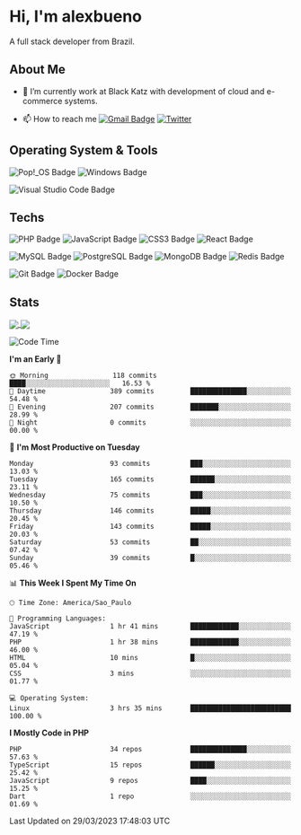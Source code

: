 # Hi, I'm alexbueno

A full stack developer from Brazil.

## About Me

- 🌱 I’m currently work at Black Katz with development of cloud and e-commerce systems.

- 📫 How to reach me [![Gmail Badge](https://img.shields.io/badge/-gmail-c14438?style=for-the-badge&logo=Gmail&logoColor=ffffff)](mailto:alexsandrofbueno@gmail.com) [![Twitter](https://img.shields.io/badge/twitter-1DA1F2.svg?style=for-the-badge&logo=twitter&logoColor=ffffff)](https://twitter.com/Alex_Bueno_7)

## Operating System & Tools

![Pop!_OS Badge](https://img.shields.io/badge/Pop!__OS-48B9C7?logo=popos&logoColor=fff&style=flat)
![Windows Badge](https://img.shields.io/badge/Windows-0078D6?logo=windows&logoColor=fff&style=flat)

![Visual Studio Code Badge](https://img.shields.io/badge/Visual%20Studio%20Code-007ACC?logo=visualstudiocode&logoColor=fff&style=flat)

## Techs

![PHP Badge](https://img.shields.io/badge/PHP-777BB4?logo=php&logoColor=fff&style=flat)
![JavaScript Badge](https://img.shields.io/badge/JavaScript-F7DF1E?logo=javascript&logoColor=000&style=flat)
![CSS3 Badge](https://img.shields.io/badge/CSS3-1572B6?logo=css3&logoColor=fff&style=flat)
![React Badge](https://img.shields.io/badge/React-61DAFB?logo=react&logoColor=000&style=flat)

![MySQL Badge](https://img.shields.io/badge/MySQL-4479A1?logo=mysql&logoColor=fff&style=flat)
![PostgreSQL Badge](https://img.shields.io/badge/PostgreSQL-4169E1?logo=postgresql&logoColor=fff&style=flat)
![MongoDB Badge](https://img.shields.io/badge/MongoDB-47A248?logo=mongodb&logoColor=fff&style=flat)
![Redis Badge](https://img.shields.io/badge/Redis-DC382D?logo=redis&logoColor=fff&style=flat)

![Git Badge](https://img.shields.io/badge/Git-F05032?logo=git&logoColor=fff&style=flat)
![Docker Badge](https://img.shields.io/badge/Docker-2496ED?logo=docker&logoColor=fff&style=flat)


## Stats

<a href="https://github.com/anuraghazra/github-readme-stats">
  <img align="center" src="https://github-readme-stats.vercel.app/api?username=alexbueno7&hide=contribs,prs&show_icons=true&theme=radical" />
</a>
<a href="https://github.com/anuraghazra/convoychat">
  <img align="center" src="https://github-readme-stats.vercel.app/api/top-langs/?username=alexbueno7" />
</a>

<!--START_SECTION:waka-->
![Code Time](http://img.shields.io/badge/Code%20Time-710%20hrs%2026%20mins-blue)

**I'm an Early 🐤** 

```text
🌞 Morning                118 commits         ████░░░░░░░░░░░░░░░░░░░░░   16.53 % 
🌆 Daytime                389 commits         ██████████████░░░░░░░░░░░   54.48 % 
🌃 Evening                207 commits         ███████░░░░░░░░░░░░░░░░░░   28.99 % 
🌙 Night                  0 commits           ░░░░░░░░░░░░░░░░░░░░░░░░░   00.00 % 
```
📅 **I'm Most Productive on Tuesday** 

```text
Monday                   93 commits          ███░░░░░░░░░░░░░░░░░░░░░░   13.03 % 
Tuesday                  165 commits         ██████░░░░░░░░░░░░░░░░░░░   23.11 % 
Wednesday                75 commits          ███░░░░░░░░░░░░░░░░░░░░░░   10.50 % 
Thursday                 146 commits         █████░░░░░░░░░░░░░░░░░░░░   20.45 % 
Friday                   143 commits         █████░░░░░░░░░░░░░░░░░░░░   20.03 % 
Saturday                 53 commits          ██░░░░░░░░░░░░░░░░░░░░░░░   07.42 % 
Sunday                   39 commits          █░░░░░░░░░░░░░░░░░░░░░░░░   05.46 % 
```


📊 **This Week I Spent My Time On** 

```text
🕑︎ Time Zone: America/Sao_Paulo

💬 Programming Languages: 
JavaScript               1 hr 41 mins        ████████████░░░░░░░░░░░░░   47.19 % 
PHP                      1 hr 38 mins        ████████████░░░░░░░░░░░░░   46.00 % 
HTML                     10 mins             █░░░░░░░░░░░░░░░░░░░░░░░░   05.04 % 
CSS                      3 mins              ░░░░░░░░░░░░░░░░░░░░░░░░░   01.77 % 

💻 Operating System: 
Linux                    3 hrs 35 mins       █████████████████████████   100.00 % 
```

**I Mostly Code in PHP** 

```text
PHP                      34 repos            ██████████████░░░░░░░░░░░   57.63 % 
TypeScript               15 repos            ██████░░░░░░░░░░░░░░░░░░░   25.42 % 
JavaScript               9 repos             ████░░░░░░░░░░░░░░░░░░░░░   15.25 % 
Dart                     1 repo              ░░░░░░░░░░░░░░░░░░░░░░░░░   01.69 % 
```




 Last Updated on 29/03/2023 17:48:03 UTC
<!--END_SECTION:waka-->
